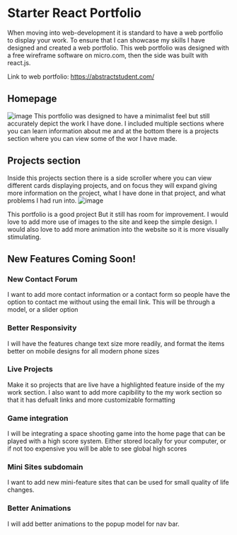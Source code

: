 # Starter React Portfolio

When moving into web-development it is standard to have a web portfolio to display your work. To ensure that I can showcase my skills I have designed and created a web portfolio. This web portfolio was designed with a free wireframe software on micro.com, then the side was built with react.js. 

Link to web portfolio: https://abstractstudent.com/

## Homepage
![image](https://user-images.githubusercontent.com/81537476/171311201-781c9423-9898-478a-b348-55a90b1dd054.png)
This portfolio was designed to have a minimalist feel but still accurately depict the work I have done. I included multiple sections where you can learn information about me and at the bottom there is a projects section where you can view some of the wor I have made. 

## Projects section
Inside this projects section there is a side scroller where you can view different cards displaying projects, and on focus they will expand giving more information on the project, what I have done in that project, and what problems I had run into. 
![image](https://user-images.githubusercontent.com/81537476/171311430-3021f604-20d2-4fd6-af03-ea3e9d7a8aa3.png)


This portfolio is a good project But it still has room for improvement. I would love to add more use of images to the site and keep the simple design. I would also love to add more animation into the website so it is more visually stimulating. 

## New Features Coming Soon!

### New Contact Forum
I want to add more contact information or a contact form so people have the option to contact me without using the email link. This will be through a model, or a slider option

### Better Responsivity
I will have the features change text size more readily, and format the items better on mobile designs for all modern phone sizes

### Live Projects
Make it so projects that are live have a highlighted feature inside of the my work section. I also want to add more capibility to the my work section so that it has defualt links and more customizable formatting 

### Game integration
I will be integrating a space shooting game into the home page that can be played with a high score system. Either stored locally for your computer, or if not too expensive you will be able to see global high scores

### Mini Sites subdomain
I want to add new mini-feature sites that can be used for small quality of life changes. 

### Better Animations
I will add better animations to the popup model for nav bar.


